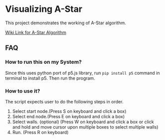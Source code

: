 # Visualizing A-Star
This project demonstrates the working of A-Star algorithm.

[Wiki Link for A-Star Algorithm](https://en.wikipedia.org/wiki/A*_search_algorithm)

## FAQ

### How to run this on my System?
Since this uses python port of p5.js library, run `pip install p5` command in terminal to install p5.
Then run the program.

### How to use it?
The script expects user to do the following steps in order.
1. Select start node.(Press S on keyboard and click a box)
2. Select end node.(Press E on keyboard and click a box)
3. Select walls. (optional) (Press W on keyboard and click a box or click and hold and move cursor upon multiple boxes to select multiple walls)
4. Run. (Press R on keyboard)

